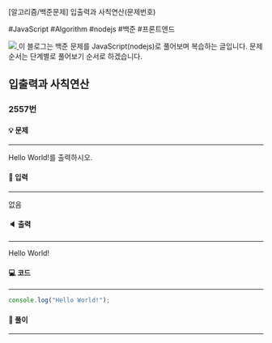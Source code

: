 [알고리즘/백준문제] 입출력과 사칙연산(문제번호)

#JavaScript #Algorithm #nodejs #백준 #프론트엔드

[![](https://velog.velcdn.com/images/moko0428/post/b0d718a5-103b-447d-9fdb-5ce87dbdb20f/image.png)
](https://www.acmicpc.net/step)
이 블로그는 백준 문제를 JavaScript(nodejs)로 풀어보며 복습하는 글입니다.
문제 순서는 단계별로 풀어보기 순서로 하겠습니다.

## 입출력과 사칙연산

### 2557번

#### 💡 문제

---

Hello World!를 출력하시오.

#### 📝 입력

---

없음

#### 🔈 출력

---

Hello World!

#### 💻 코드

---

```js
console.log("Hello World!");
```

#### 💬 풀이

---
